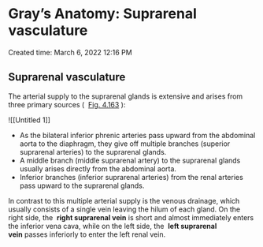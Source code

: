 # Gray’s Anatomy: Suprarenal vasculature

Created time: March 6, 2022 12:16 PM

## Suprarenal vasculature

The arterial supply to the suprarenal glands is extensive and arises from three primary sources (  [Fig. 4.163](https://www-clinicalkey-com.eproxy.lib.hku.hk/f0750) ):

![[Untitled 1]]

- As the bilateral inferior phrenic arteries pass upward from the abdominal aorta to the diaphragm, they give off multiple branches (superior suprarenal arteries) to the suprarenal glands.
- A middle branch (middle suprarenal artery) to the suprarenal glands usually arises directly from the abdominal aorta.
- Inferior branches (inferior suprarenal arteries) from the renal arteries pass upward to the suprarenal glands.

In contrast to this multiple arterial supply is the venous drainage, which usually consists of a single vein leaving the hilum of each gland. On the right side, the  **right suprarenal vein** is short and almost immediately enters the inferior vena cava, while on the left side, the  **left suprarenal vein** passes inferiorly to enter the left renal vein.